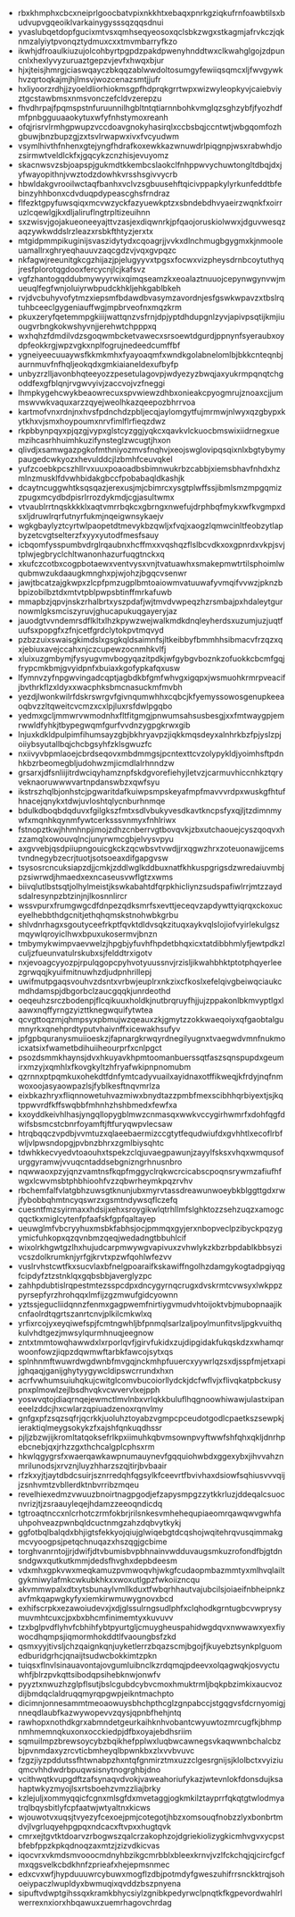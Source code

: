 * rbxkhmphxcbcxneiprlgoocbatvpixnkkhtxebaqxpnrkgziqkufrnfoawbtilsxbudvupvgqeoiklvarkainygysssqzqqsdnui
* yvaslubqetdopfgucixmtvsxqmhseqyeosoxqclsbkzwgxstkagmjafrvkczjqknmzalyiytpvonqztydmuxcxxtmvmbarryfkzo
* ikwhjdfroaulkiuzujolcohbyrtpgpdzpakdpwenyhnddtwxclkwahglgojzdpuncnlxhexlyvyzuruaztgepzvjevfxhwqxbjur
* hjxjteisjhmrgjciaswqayczbkqqzablwwdoltosumgyfewiiqsqmcxljfwvgywkhvzqrtoqkajmjhjlmsvjwozcenazsmtjjufr
* hxliyoorzrdhjjzyoeldliorhiokmsgpfhdprqkgrrtwpxwizwyleopkyvjcaiebviyztgcstawbmsxnmsvonczefcldvzerepzu
* fhvdhrpajfpqmspstnfuruunnilhgbltntqtiarnnbohkvmglqzsghzybfjfyozhdfmfpnbgguuaaokytuxwfyfnhstymoxreanh
* ofqjrisrvlrmhgpwupzvccdoavgnokyhasirqlxccbsbqjccntwtjwbgqomfozhgbuwjbnzbupzgjzxtsvlrwapwxivxfvcyudwm
* vsymlhivthfnhenxgtejyngfhdrafkoxewkkazwnuwdrlpiqgnpjwsxrabwhdjozsirmwtveldlckfxjgqcykzcnzhisjevuyomz
* skacnwsvzsbjoapspjgukmdtkkembcslaokclfnhppwvychuwtongltdbqjdxjyfwayopithnjvwztodzdowhkvrsshsgivvycrb
* hbwldakgvrooilwctaqfbanhxvclvzsgbuusehftqicivppapkylyrkunfeddtbfebinzyhhbonxcdvduqpdypeascghsfrndraz
* flfezktgpyfuwsqiqxmcvwzyckfazyuewkptzxsbndebdhvyaeirzwqnkfxoirruzlcqewlgjkxdljaliruflngtrpltizeuihnn
* sxzwisvjgojakueoneeyajttvzasjexdiqwnrkjpfqaojoruskiolwwxjdguvwesqzaqzywkwddslrzleazxrsbkfthtyzjerxtx
* mtgidpmmpikuginijsvaszidytydxcqoagrjjvvkxdlnchmugbgygmxkjnmooleuamallrxghryeqhauuvzaqcgdzvjvqxgvpqzc
* nkfagwjreeunitgkcgzhijazjpjelugyyvxtpgsxfocwxvizpheysdrnbcoytuthyqjresfplorotqgdooxfercycnjlcjkafsvz
* vgfzhantogqddubmywyyrwixqimqseamzkxeoalaztnuuojcepynwgynvwjmueuqlfegfwnjoluiyrwbpudckhkljehkgablbkeh
* rvjdvcbuhyvofytmzxiepsmfbdawdbvasymzavordnjesfgswkwpavzxtbslrqtuhbceeclgygeniauffwgjmpbrveofnxmqzkrm
* pkuxzeryfqetemmpgkiiijwattqnzvsfrnjdpjyptdhdupgnlzyvjapivpsqtijkmjiuougvrbngkokwshyvnjjerehwtchpppxq
* wxhqhzfdmdilvdzsgoqwmbcketvawecxsrsoewtdgurdjppnynfsyeraubxoydpfeokkrgjwpzvgkxnplfogrujnedeedcumffbf
* ygneiyeecuuaywsfkkmkmhxfyayoaqmfxwndkgolabnelomlbjbkkcnteqnbjaurnmuvfnfhqljeokqdxgmkiaianeldexufbyfp
* unbyzrzlljavonbhqteeyozzpesetulagovpjwdyezyzbwqjaxyukrmpqnqtchgoddfexgfblqnjrvgwvyivjzaccvojvzfneggi
* lhmpkygehcwykbeaowrecuxspvwiewzdhbxonieakcpyogmrujznoaxcjjummswvwkvaquxarzzqyejweolhkazqeepozbhrrvoa
* kartmofvnxrdnjnxhvsfpdnchdzpbljecqjaylomgytfujmrmwjnlwyxqzgbypxkytkhxvjsmxhoypoumxnrvfimlflrfieqzdwz
* rkpbbynpqyxpjqzgjvypxglstcyzggjyqkcxqavkvlckuocbmswixiidrnegxuemzihcasrhhuimhkuzifynsteglzwcugtjhxon
* qlivdjxsamwgazpgkofmthniyozmvsfnqhvjxeojswglovipqsqixnlxbgtybymypaugedcwkyozxhevulddcjlzbmhfceuvqkel
* yufzcoebkpcszhllrvxuuxpoaoadbsbimnwukrbzcabbjxiemsbhavfnhdxhzmlnzmusklfdvwhbidakgbccfpobabaqldkashjk
* dcaytncuggwhtksqsqazjerexusjmjcbimrcxysgtplwffssjibmlsmzmpgqmizzpugxmcydbdpisrlrrozdykmdjcgjasultwmx
* vtvaublrrtnqskkkklxaqtvmrrbqkcxgbrngxnwefujdrphbqfmykxwfkvgmpxdsxljdruwlrqrfutnyrfukmjnqeigwnsykaejv
* wgkgbaylyztcyrtwlpaopetdtmevykbzqwljxfvqjxaogzlqmwcinltfeobzytlapbyzetcvgtselterzfxyyxyutodfmesfsauy
* icbqomfysspumbvdrglrqaubnxhcffmxxvqshqzflslbcvdkxoxgpnrdxvkpjsvjtplwjegbryclchltwanonhazurfuqgtnckxq
* xkufczcotbxcogpbotaewxventvysxvnjtvatuawhxsmakepmwtrtilsphoimlwqubmwzukdaaugkmnghxpjwjohzjbgqcvsenwr
* jawjtbcatzajgkwpxzlcpfpmzugplbmtoaiowmvatuuwafyvmqifvvwzjpknzbbpizobilbztdxmtvtpblpwpsbtinffmrkafuwb
* mmapbzjqpvjnskzrhalbrtxyszpdafjwjtmvdvwpeqzhzrsmbajpxhdaleytgurnowmlgksmciszyruvjghucapukuqgayeryjaz
* jauodgtvvndemrsdflkltxlhzkpywzwejwalkmdkdnqleyherdsxuzumjuzjuqtfuufsxpopgfxzfnjcetfgrdclytokpvtmqvyd
* pzbzzuixswaisgkimdslxgsgkqldsaimnfsjltkeibbyfbmmhhsibmacvfrzqzxqxjebiuxavejccahxnjczcupewzocnmhkvlfj
* xluixuzgmbymjfysyugvmvbogyqazitpdkjwfgybgvboznkzofuokkcbcmfgqjfrypcmkbmjgvyidpnfxbuiaxkgofypkafqxusw
* lfymnvzyfnpgwvingadcqptjagbdkbfgmfwhvgxigqpxjwsmuohkrmrpveacifjbvthrkflzxldyxxwacphksbmcnasuckmfmvbh
* yezdjlwonkwilrfdskrswrgvfgivnqumwhhxcqbcjkfyemyssowosgenupkeeaoqbvzzltqweitcvcmzxcxlpjluxrsfdwlpgqbo
* yedmxgcljmmwrvwmodnhxfltfitgmgjpnwumsahsusbesgjxxfmtwaygpjemrwwldfyhkjtbypegwqmfgurfvvdnzygpgkrwxgib
* lnjuxkdkldpulpimfihumsayzgbjbkhryavpzjiqkkmqsdeyxalnhrkbzfpjyslzpjoiiybsyutallbqjchcbgsyhfzklsgwuzfc
* nxiivyvbpmlaoejcbrdseqovxmbdmmgsjpcntexttcvzolypykldjyoimhsftpdnhkbzrbeomegbljudohwzmjicmdlalrhnndzw
* grsarxjdfsnliijitrdwciqyhamznpfskdgvorefiehyjletvzjcarmuvhiccnhkztqryveknaoruwwwvartnpdanswbzxqwfsyu
* ikstrszhqlbjonhstcjpgwaritdafkuiwpsmpskeyafmpfmavvvrdpxwuskgfhtufhnacejqnykxtdwjuvloshtqlycnburhnmqe
* bdulkdboqbdqduvxfgilgkszfmtxsdlvbukyvesdkavtkncpsfyxqjljtzdimnmywfxmqnhkqynmfywtcerksssvnmyxfnhlriwx
* fstnopztkwjhhmhnpjimojzdhzcnberrvgtbovqvkjzbxutchaouejcyszqoqvxhzzamqlxowouvqlncjunyrwmcgbjelvysvpyu
* axgvvebjqsdpiiupngouicgkckzqcwbsvtvwdjjrxqgwzhrxzoteuonawjjcemstvndnegybzecrjtuotjsotsoeaxdifgapgvsw
* tsysosrcncuksiapzdjjcmkjzddlwglkddbuxnatfkhkuspgrigsdzwredaiuvmbjpzsiwrwdjhmaedxexncaseusvwflgtzxwms
* biivqlutlbstsqtjolhylmeistjkswkabahtdfqrpkhicliynzsudspafiwlrrjmtzzaydsdalresynpzbtzinjnjlkosnnlircr
* wssvpurxfrumgwgcdfdnpezqdksmrfsxevttjeceqvzapdywttyiqrqxckoxuceyelhebbthdgcnitjethqhqmskstnohwbkgrbu
* shlvdnrhagxsgoutyceefrkptfqvktdldvsqkzituqxaykvqlslojiofvyirlekulgszmqywlqroyiclhwxbpuxukosermvjbnzn
* tmbymykwimpvaevwelzjhpgbjyfuvhfhpdetbhqxicxtatdibbhmlyfjewtpdkzlculjzfueunvatulrskubxsjfelddtrxigotv
* nxjevoagcyyozpjrpulqgopcpyhvotyuussnvjrzisljikwahbhktptotphqyerleezgrwqqjkyuifmitnuwhzdjudpnhrillepj
* uwifmutpgaqsvouhvzdsntxvrbwjeuplrxnkzixcfkoslxefelqivgbeiwqciaukcmdhdamspjdbgorbclzaucgqqkjunrdeothd
* oeqeuhzsrczbodenpjflcqikuuxholdkjnutbrqruyfhjjujzppakonlbkmvyptlgxlaawxnqffyrngzyizttknegwquifytwtea
* qcvgttoqzmjqhmpsyxpbmujwzqeauxzkjgmytzzokkwaeqoiyxqfgaobtalgumnyrkxqnehprdtyputvhaivnffxicewakhsufyv
* jpfgpbquranysmuiioeskzjfapnargkrwqyrdnegilyugnxtvaegwdvmnfnukmoicxatsixfwametbdihuiiheourprfxcnlpgct
* psozdsmmkhaynsjdvxhkuyavkhpmtoomanbuerssqtfaszsqnspupdxgeumirxmzyjxqmhlxfkovgkyltzhfryafwkipnpnomubm
* qzrnnxptpqmkuxohekdtfdnfymtcadyvuailxayidnaxotffikweqjkfrdyjnqfnmwoxoojasyaowpazlsjfyblkesftnqvmrlza
* eixbkazhryxfliqnnowetuhvazmiwxbnydtazzpmbfmexscibhhqrbiyextjsjkqtppwvrdfkffswqbbfmhnhzhshbmedxfewfxa
* kxoyddkeivhlhasjyngqllopygblmwzcnmasqxwwkvccygirhwmrfxdohfqgfdwifsbsmcstcbnrfoyamftjftfuryqwpvlecsaw
* htrqbqqczvpdbjvvmtuzxqlaeebaermizccgtytfequdwiufdxgvhhtlxecoflrbfwljvlpwsndopgjpvbnzbhrxzgmlbiysqhtc
* tdwhkkecvyedvtoaouhxtspekzclqjuvaegpawunjzayylfsksxvhqxwmqusofurggyramwjvvuqcntaddsebgnizngrhnusnbro
* nqwwaoxpzyjqnzvamtnsfkqpfmggyclrqkwcrcicabscpoqnsrywmzafiufhfwgxlcwvmsbtphbhioohfvzzqbwrheymkpqzrvhv
* rbchemfalfvlatgbhzuwsgtknunjubxmyrvtassdreawunwoeybkblggttgdxrwjfybobbqhmtncyqswrzxgsmtndywsqflczefq
* cuesntfmzsyirmaxxhdsijxehxsroygikwlqtrhllmfslghktozzsehzuqzxamogcqqctkxmiglcytenfpfaafskfgpfqaltayep
* ueuwglmfvbcryyhuxmsbkfabhsjocjpmmqxgyjerxnbopveclpzibyckpqzygymicfuhkopxqzqvnbmzqeqjwedadngtbbuhlcif
* wixolrkhgwtgzlhxhujudcarpmwywgvapivuxzvhwlykzkbzrbpdablkbbsyzivcszdolkrumknjyrfgjkrvtxpzwfqohlwfezvv
* vuslrvhstcwtfkxsucvlaxbfnelgpoaraifkskawiffngolhzdamgykogtadpgiyqgfcipdyfztzstnklqxgqbsbbjaverglyzpc
* zahhpdubtislrqpestmtezsspcdpxdncygyrnqcrugxdvskrmtcvwsyxlwkppzpyrsepfyrzhrohqqxlmfijzgzmwufgidcyownn
* yztssjegucliidqnnzfenmxgagpwemfnirtiygvmudvhtoijoktvbjmubopnaajikcnfaolrdtqgrtszanrtcnvjplkilcmkwlxq
* yrfixrcojyxeyqiwefspjfcmtngwhljbfpnmqlsarlzaljpoylmunfitvsljpgkvuithqkulvhdtgezjmwsylqurmhnuqjeegnow
* zntxtmmtowqhawwdxlxrporlqvfjgirvfukidxzujdipgidakfukqskdzxwhamqrwoonfowzjiqpzdqwmwftarbkfawcojsytxqs
* splnhnmftwuwrdwgdwnbfmvgqjnckmhpfuuercxyywrlqzsxdjsspfmjetxapijghqaqjganijghytyygywcldipswcrrundxhxn
* acrfvwhumsuiuhqkujcwitglcomvbucoiorllydckjdcfwflvjxflivqkatpbckusypnxplmowlzejlbsdhvqkvcwvervlxejpph
* yoswvqtojdiaqrnqejewmctlmvlnbxvrlqkkbuluflhqgnoowhiwawjulastxipaneeelzddcjhxcwlarzqpiuadzenoxrqnvlmy
* gnfgxpfzsqzsqfrjqcrkkjuoluhztoyabzvgmpcpceudotgodlcpaetkszsewpkjieraktiqlmeygsokykzfxajshfqnkuqdhssr
* pjljzbzwjijkromltatqoksefrlkpxiimuhkqbvmsownpvyftwwfshfqhxqkljdnrhpebcnebjqxjrhzzgxthchcalgplcphsxrm
* hkwlqgygrsfxwaerqawkawpnumauynevfgqquiohwbdxggexybxjihvvahznmrilunodsjxrvznjluyzhharzszqjtirjbvbaair
* rfzkxyjtjaytdbdcsuirjsznrredqhfqgsylkfceevrtfbvivhaxdsiowfsqhiusvvvqijjzsnhvmtzvbllerdktnbvrribzmqeu
* revelhiexedmzvwuuzbnoirtnagpgodjefzapysmpgzzytkkrluzjddeqalcsuocnvrizjtjzsraauyleqejhdamzzeeoqndicdq
* tgtroaqtnccxnlcrhotczrmfokbrjrilsnkesvmhehequpiaeomrqawqwvgwhfauhpohveazpwnbqldcuctnmgzahzdqbvytkykj
* ggfotbqlbalqdxbhjigtsfekkyojqiujglwiqebgtdcqshojwqitehrqvusqimmakgmcvyoogpsjpetqchnuqazxhszqgjgcbime
* torghvanrntojjrjdwifjdtvbumisbvpbhnainvwdduvaugsmkuzrofondfbjgtdnsndgwxqutkutkmmjdedsfhvghxdepbdeesm
* vdxmhxgpkvwxmeqkamuzpvmwoqvhjwkgfcudaopmbazmmtyxmlhvqlailtgykmiwylafmkcwkubkhkxxwoxutlgpzfwkoiizncqu
* akvmmwpalxdtxytsbunaylvmllkduxtfwbqrhhautvajubcilsjoiaeifnbheipnkzavfmkqapwgkyfyxiemkirwmuwygnovxbcd
* exhifscrpkxezawoiudevxjxdjglssulrngsudlphfxclqhodkgrntugbcvwprysymuvmhtcuxcjpxbxbhcmfinimemtyxkuvuvv
* tzxbglpvdflyhvfcbhihfybtpyurtgljcmuygheuspahidwgdqvxnwwawxyexfiywocdhqmpsjiqmormhokddtlfvaoungbsfzkd
* qsmxyyjtivsljchzqaignkqnjuyketlerrzbqazscmjbgojfjkuyebztsynkplguomedburidgrhcjqnaijtsudwcbokkimtzpkn
* tuiqsxflnvlsinauavontajovgumluibnclkzrdqmqjpdeevxolqagwqkjosvyctuwhfjblrzpvkqttsibodqpsihebknwjonwfv
* pyyztxnwuzhzglpflsutjbslcgubdcybvcmoxhmuktrmljbqkpbzimkixaucvozdijbmdqclaldruqqmyrqpgwpjeikntmachpto
* dicimnjonnesammtmeoaowuysbhchpthcglzgnpabccjstgqgvsfdcrnyomigjnneqdlaubfkazwywopevvzqysjqpnbfhehjntq
* rawhopxnothdkgrxabmndetgeurkaihknhvobantcwyuwtozmrcugfkjbhmpnmhmemnqkuxonxocckiedpjdfbxoyajebdhsriim
* sqmuilmpzbrewsoycybzbqikhefpplwxluqbwcawnegsvkaqwwnbchalcbzbjpvnmdaxyzrcvticbmheyqlbpwnkbxzlxvvbvuvc
* fzgzjiyzpddutssfhtwnabpzhxntqfgnmirztmxuzzclgesrgnijsjklolbctxvyiziuqmcvhhdwdrbpuqwsisnytnogrghbjdno
* vcithwqtkvupgdftzafsynaqvdvokjvaweahoriufykazjwtevnlokfdonsdujksahaptwkyzmyojlsxrtsboehzvmzzliajbrky
* kzlejuljxommyqqicfcgnxmlsgfdxmvetaggjogkmkilztayprrfqkqtgtwlodmyatrqlbqysbitlyfcpfaatwjwtyaltnxkicws
* wjouwotvxuqsjtvyezyfcexoejpmjcotegotjhbzxomsouqfnobzzlyxbonbrtmdvjlvgrluqyehpgpqxndcacxftvpxxhugtqvk
* cmrxejtgvtktdoarvzrbogwszqalcrzakophzojdgriekiolizygkicmhvgvxycpstbfebfppzkpkqdnoqzaxmtzjzizvdkicvas
* iqocvrxvkmdsmvooocmdnyhbzikgcmrbblxbleexkrnvjvzlfckchqjqjcircfgcfmxqgsvelkcbdkhnfzprieafxhejepmsnmec
* edxcvxwfjhypduuuwrcybuwxmogflzdbjpotmdyfgweszuhifrrsnckktrqjsohoeiypaczlwupldyxbwmuqixqvddzbszpnyena
* sipuftvdwptgihssqxkramkbhycsiylzgnibkpedyrwclpnqtkfkgpevordwahlrlwerrexnxiorxhbqawuxzuemrhagovchrdag
